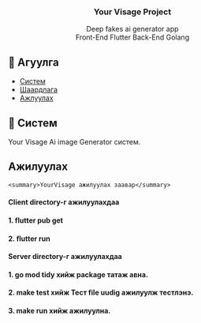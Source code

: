 <h3 align="center"> Your Visage Project </h3>

<p align="center"> Deep fakes ai generator app <br> Front-End Flutter Back-End Golang </p>


## 📝 Агуулга

- [Систем](#about)
- [Шаардлага](#getting_started)
- [Ажлуулах](#run)


## 🧐 Систем <a name = "about"></a>

Your Visage Ai image Generator систем.


## Ажилуулах <a name = "run"></a>

	<summary>YourVisage ажилуулах заавар</summary>
#### Client directory-г ажилуулахдаа
#### 1. flutter pub get
#### 2. flutter run
#### Server directory-г ажилуулахдаа 
#### 1. go mod tidy хийж package татаж авна.
#### 2. make test хийж Тест file uudig ажилуулж тестлэнэ.
#### 3. make run хийж ажилуулна.

